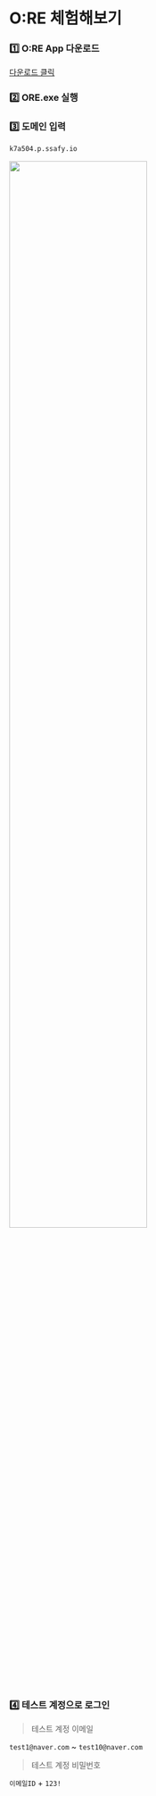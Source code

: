 # O:RE 체험해보기

### 1️⃣ O:RE App 다운로드

[다운로드 클릭](https://ore-s3.s3.ap-northeast-2.amazonaws.com/application/ORE+Setup.zip)

### 2️⃣ ORE.exe 실행

### 3️⃣ 도메인 입력

```bash
k7a504.p.ssafy.io
```

<img
    src="../assets/domain.png"
    width="70%"/>

### 4️⃣ 테스트 계정으로 로그인

> 테스트 계정 이메일

`test1@naver.com` ~ `test10@naver.com`

> 테스트 계정 비밀번호

`이메일ID` + `123!`
